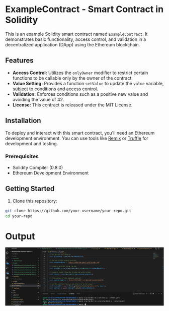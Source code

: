 # ExampleContract - Smart Contract in Solidity

This is an example Solidity smart contract named `ExampleContract`. It demonstrates basic functionality, access control, and validation in a decentralized application (DApp) using the Ethereum blockchain.

## Features

- **Access Control:** Utilizes the `onlyOwner` modifier to restrict certain functions to be callable only by the owner of the contract.
- **Value Setting:** Provides a function `setValue` to update the `value` variable, subject to conditions and access control.
- **Validation:** Enforces conditions such as a positive new value and avoiding the value of 42.
- **License:** This contract is released under the MIT License.

## Installation

To deploy and interact with this smart contract, you'll need an Ethereum development environment. You can use tools like [Remix](https://remix.ethereum.org/) or [Truffle](https://www.trufflesuite.com/) for development and testing.

### Prerequisites

- Solidity Compiler (0.8.0)
- Ethereum Development Environment

## Getting Started

1. Clone this repository:

```bash
git clone https://github.com/your-username/your-repo.git
cd your-repo
```
# Output
![ExampleContract Screenshot](Screenshot1.png)
